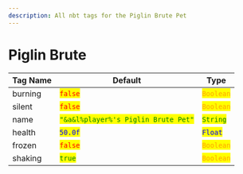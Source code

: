```yaml
---
description: All nbt tags for the Piglin Brute Pet
---
```



# Piglin Brute

| Tag Name     | Default                                                            | Type                                         |
| ------------ | ------------------------------------------------------------------ | -------------------------------------------- |
| burning | <mark style="color:red;">`false`</mark> | <mark style="color:orange;">`Boolean`</mark> |
| silent | <mark style="color:red;">`false`</mark> | <mark style="color:orange;">`Boolean`</mark> |
| name | <mark style="color:green;">`"&a&l%player%'s Piglin Brute Pet"`</mark> | <mark style="color:green;">`String`</mark> |
| health | <mark style="color:blue;">`50.0f`</mark> | <mark style="color:blue;">`Float`</mark> |
| frozen | <mark style="color:red;">`false`</mark> | <mark style="color:orange;">`Boolean`</mark> |
| shaking | <mark style="color:green;">`true`</mark> | <mark style="color:orange;">`Boolean`</mark> |
